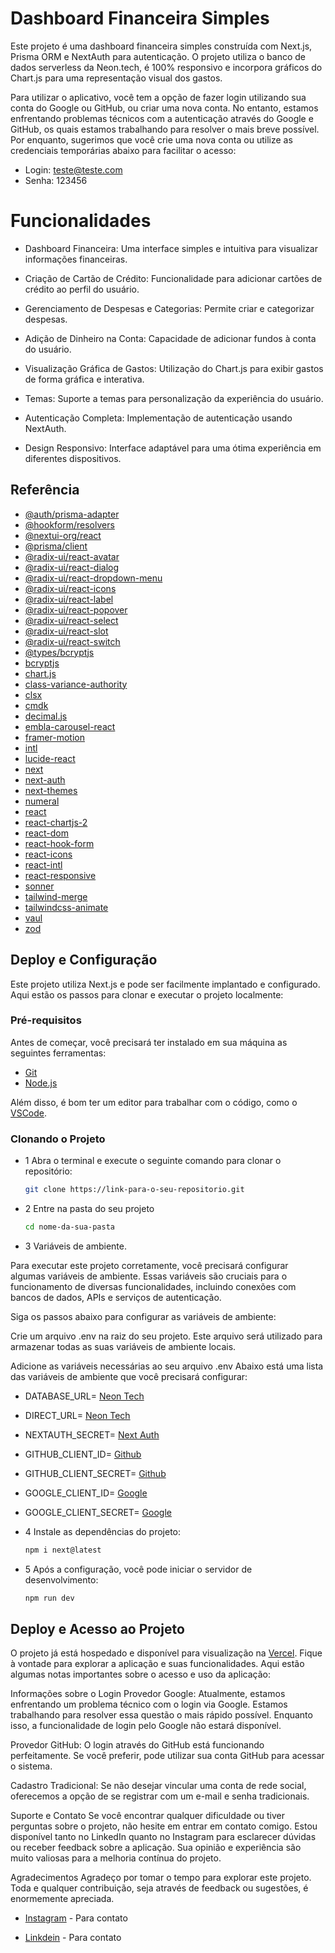 
# Dashboard Financeira Simples

Este projeto é uma dashboard financeira simples construída com Next.js, Prisma ORM e NextAuth para autenticação. O projeto utiliza o banco de dados serverless da Neon.tech, é 100% responsivo e incorpora gráficos do Chart.js para uma representação visual dos gastos.

Para utilizar o aplicativo, você tem a opção de fazer login utilizando sua conta do Google ou GitHub, ou criar uma nova conta. No entanto, estamos enfrentando problemas técnicos com a autenticação através do Google e GitHub, os quais estamos trabalhando para resolver o mais breve possível. Por enquanto, sugerimos que você crie uma nova conta ou utilize as credenciais temporárias abaixo para facilitar o acesso:

- Login: teste@teste.com
- Senha: 123456



# Funcionalidades
- Dashboard Financeira: Uma interface simples e intuitiva para visualizar informações financeiras.

- Criação de Cartão de Crédito: Funcionalidade para adicionar cartões de crédito ao perfil do usuário.

- Gerenciamento de Despesas e Categorias: Permite criar e categorizar despesas.
- Adição de Dinheiro na Conta: Capacidade de adicionar fundos à conta do usuário.
- Visualização Gráfica de Gastos: Utilização do Chart.js para exibir gastos de forma gráfica e interativa.
- Temas: Suporte a temas para personalização da experiência do usuário.
- Autenticação Completa: Implementação de autenticação usando NextAuth.
- Design Responsivo: Interface adaptável para uma ótima experiência em diferentes dispositivos.

## Referência

- [@auth/prisma-adapter](https://www.npmjs.com/package/@auth/prisma-adapter)
- [@hookform/resolvers](https://www.npmjs.com/package/@hookform/resolvers)
- [@nextui-org/react](https://www.npmjs.com/package/@nextui-org/react)
- [@prisma/client](https://www.npmjs.com/package/@prisma/client)
- [@radix-ui/react-avatar](https://www.npmjs.com/package/@radix-ui/react-avatar)
- [@radix-ui/react-dialog](https://www.npmjs.com/package/@radix-ui/react-dialog)
- [@radix-ui/react-dropdown-menu](https://www.npmjs.com/package/@radix-ui/react-dropdown-menu)
- [@radix-ui/react-icons](https://www.npmjs.com/package/@radix-ui/react-icons)
- [@radix-ui/react-label](https://www.npmjs.com/package/@radix-ui/react-label)
- [@radix-ui/react-popover](https://www.npmjs.com/package/@radix-ui/react-popover)
- [@radix-ui/react-select](https://www.npmjs.com/package/@radix-ui/react-select)
- [@radix-ui/react-slot](https://www.npmjs.com/package/@radix-ui/react-slot)
- [@radix-ui/react-switch](https://www.npmjs.com/package/@radix-ui/react-switch)
- [@types/bcryptjs](https://www.npmjs.com/package/@types/bcryptjs)
- [bcryptjs](https://www.npmjs.com/package/bcryptjs)
- [chart.js](https://www.npmjs.com/package/chart.js)
- [class-variance-authority](https://www.npmjs.com/package/class-variance-authority)
- [clsx](https://www.npmjs.com/package/clsx)
- [cmdk](https://www.npmjs.com/package/cmdk)
- [decimal.js](https://www.npmjs.com/package/decimal.js)
- [embla-carousel-react](https://www.npmjs.com/package/embla-carousel-react)
- [framer-motion](https://www.npmjs.com/package/framer-motion)
- [intl](https://www.npmjs.com/package/intl)
- [lucide-react](https://www.npmjs.com/package/lucide-react)
- [next](https://www.npmjs.com/package/next)
- [next-auth](https://www.npmjs.com/package/next-auth)
- [next-themes](https://www.npmjs.com/package/next-themes)
- [numeral](https://www.npmjs.com/package/numeral)
- [react](https://www.npmjs.com/package/react)
- [react-chartjs-2](https://www.npmjs.com/package/react-chartjs-2)
- [react-dom](https://www.npmjs.com/package/react-dom)
- [react-hook-form](https://www.npmjs.com/package/react-hook-form)
- [react-icons](https://www.npmjs.com/package/react-icons)
- [react-intl](https://www.npmjs.com/package/react-intl)
- [react-responsive](https://www.npmjs.com/package/react-responsive)
- [sonner](https://www.npmjs.com/package/sonner)
- [tailwind-merge](https://www.npmjs.com/package/tailwind-merge)
- [tailwindcss-animate](https://www.npmjs.com/package/tailwindcss-animate)
- [vaul](https://www.npmjs.com/package/vaul)
- [zod](https://www.npmjs.com/package/zod)


## Deploy e Configuração

Este projeto utiliza Next.js e pode ser facilmente implantado e configurado. Aqui estão os passos para clonar e executar o projeto localmente:

### Pré-requisitos

Antes de começar, você precisará ter instalado em sua máquina as seguintes ferramentas:
- [Git](https://git-scm.com)
- [Node.js](https://nodejs.org/en/)

Além disso, é bom ter um editor para trabalhar com o código, como o [VSCode](https://code.visualstudio.com/).

### Clonando o Projeto

- 1 Abra o terminal e execute o seguinte comando para clonar o repositório:

   ```bash
   git clone https://link-para-o-seu-repositorio.git


- 2 Entre na pasta do seu projeto 

    ```bash
    cd nome-da-sua-pasta

- 3 Variáveis de ambiente.

Para executar este projeto corretamente, você precisará configurar algumas variáveis de ambiente. Essas variáveis são cruciais para o funcionamento de diversas funcionalidades, incluindo conexões com bancos de dados, APIs e serviços de autenticação.

Siga os passos abaixo para configurar as variáveis de ambiente:

Crie um arquivo .env na raiz do seu projeto. Este arquivo será utilizado para armazenar todas as suas variáveis de ambiente locais.

Adicione as variáveis necessárias ao seu arquivo .env Abaixo está uma lista das variáveis de ambiente que você precisará configurar:

- DATABASE_URL= [Neon Tech](https://neon.tech/)

- DIRECT_URL= [Neon Tech](https://neon.tech/)

- NEXTAUTH_SECRET= [Next Auth](https://authjs.dev/?_gl=1*finbkh*_gcl_au*MTg3NTEwNjY3Mi4xNzA1NDI0NjE1)

- GITHUB_CLIENT_ID= [Github](https://github.com)

- GITHUB_CLIENT_SECRET= [Github](https://github.com)

- GOOGLE_CLIENT_ID= [Google](https://console.cloud.google.com/)

- GOOGLE_CLIENT_SECRET= [Google](https://console.cloud.google.com/)


- 4 Instale as dependências do projeto:

    ```bash
    npm i next@latest

- 5 Após a configuração, você pode iniciar o servidor de desenvolvimento:

    ```bash
    npm run dev


## Deploy e Acesso ao Projeto

O projeto já está hospedado e disponível para visualização na [Vercel](https://financial-rho.vercel.app/). Fique à vontade para explorar a aplicação e suas funcionalidades. Aqui estão algumas notas importantes sobre o acesso e uso da aplicação:

Informações sobre o Login
Provedor Google: Atualmente, estamos enfrentando um problema técnico com o login via Google. Estamos trabalhando para resolver essa questão o mais rápido possível. Enquanto isso, a funcionalidade de login pelo Google não estará disponível.

Provedor GitHub: O login através do GitHub está funcionando perfeitamente. Se você preferir, pode utilizar sua conta GitHub para acessar o sistema.

Cadastro Tradicional: Se não desejar vincular uma conta de rede social, oferecemos a opção de se registrar com um e-mail e senha tradicionais.

Suporte e Contato
Se você encontrar qualquer dificuldade ou tiver perguntas sobre o projeto, não hesite em entrar em contato comigo. Estou disponível tanto no LinkedIn quanto no Instagram para esclarecer dúvidas ou receber feedback sobre a aplicação. Sua opinião e experiência são muito valiosas para a melhoria contínua do projeto.

Agradecimentos
Agradeço por tomar o tempo para explorar este projeto. Toda e qualquer contribuição, seja através de feedback ou sugestões, é enormemente apreciada.

- [Instagram](https://www.instagram.com/eliasmartinzs/) - Para contato 

- [Linkdein](https://www.linkedin.com/in/elias-martins-242a95258/) - Para contato
